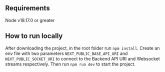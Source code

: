 ## Requirements

Node v18.17.0 or greater

## How to run locally

After downloading the project, in the root folder run `npm install`. Create an env file with two parameters `NEXT_PUBLIC_BASE_API_URI` and `NEXT_PUBLIC_SOCKET_URI` to connect to the Backend API URI and Websocket streams respectively. Then run `npm run dev` to start the project. 